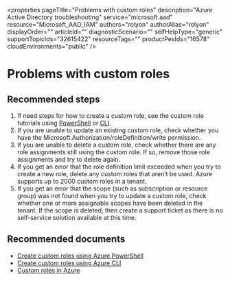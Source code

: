 <properties
    pageTitle="Problems with custom roles"
    description="Azure Active Directory troubleshooting"
    service="microsoft.aad"
    resource="Microsoft_AAD_IAM"
    authors="rolyon"
    authorAlias="rolyon"
    displayOrder=""
    articleId=""
    diagnosticScenario=""
    selfHelpType="generic"
    supportTopicIds="32615422"
    resourceTags=""
    productPesIds="16578"​
    cloudEnvironments="public"
/>

# Problems with custom roles

## **Recommended steps**

1. If need steps for how to create a custom role, see the custom role tutorials using [PowerShell](https://docs.microsoft.com/azure/role-based-access-control/tutorial-custom-role-powershell) or [CLI](https://docs.microsoft.com/azure/role-based-access-control/tutorial-custom-role-cli).
1. If you are unable to update an existing custom role, check whether you have the Microsoft.Authorization/roleDefinition/write permission.
1. If you are unable to delete a custom role, check whether there are any role assignments still using the custom role. If so, remove those role assignments and try to delete again.
1. If you get an error that the role definition limit exceeded when you try to create a new role, delete any custom roles that aren’t be used. Azure supports up to 2000 custom roles in a tenant.
1. If you get an error that the scope (such as subscription or resource group) was not found when you try to update a custom role, check whether one or more assignable scopes have been deleted in the tenant. If the scope is deleted, then create a support ticket as there is no self-service solution available at this time.

## **Recommended documents**

- [Create custom roles using Azure PowerShell](https://docs.microsoft.com/azure/role-based-access-control/custom-roles-powershell)
- [Create custom roles using Azure CLI](https://docs.microsoft.com/azure/role-based-access-control/custom-roles-cli)
- [Custom roles in Azure](https://docs.microsoft.com/azure/role-based-access-control/custom-roles)
